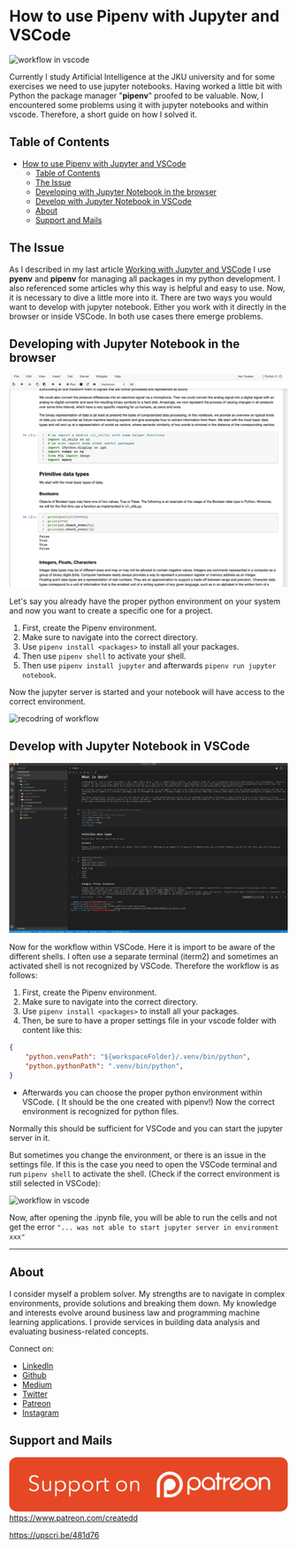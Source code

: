 # How to use Pipenv with Jupyter and VSCode

![workflow in vscode](http://g.recordit.co/rW0naXU6ZT.gif)

Currently I study Artificial Intelligence at the JKU university and for some exercises we need to use jupyter notebooks. Having worked a little bit with Python the package manager "**pipenv**" proofed to be valuable. Now, I encountered some problems using it with jupyter notebooks and within vscode. Therefore, a short guide on how I solved it.

## Table of Contents
- [How to use Pipenv with Jupyter and VSCode](#how-to-use-pipenv-with-jupyter-and-vscode)
  - [Table of Contents](#table-of-contents)
  - [The Issue](#the-issue)
  - [Developing with Jupyter Notebook in the browser](#developing-with-jupyter-notebook-in-the-browser)
  - [Develop with Jupyter Notebook in VSCode](#develop-with-jupyter-notebook-in-vscode)
  - [About](#about)
  - [Support and Mails](#support-and-mails)

## The Issue

As I described in my last article [Working with Jupyter and VSCode](https://towardsdatascience.com/working-with-vscode-and-jupyter-notebook-style-5ecaf47f9f84) I use **pyenv** and **pipenv** for managing all packages in my python development. I also referenced some articles why this way is helpful and easy to use.
Now, it is necessary to dive a little more into it. There are two ways you would want to develop with jupyter notebook. Either you work with it directly in the browser or inside VSCode. In both use cases there emerge problems.

## Developing with Jupyter Notebook in the browser

![jupyter in browser](../assets/VSCodePipenv/jupyterBrowser.png)

Let's say you already have the proper python environment on your system and now you want to create a specific one for a project.

1. First, create the Pipenv environment.
2. Make sure to navigate into the correct directory.
3. Use `pipenv install <packages>` to install all your packages.
4. Then use `pipenv shell` to activate your shell.
5. Then use `pipenv install jupyter` and afterwards `pipenv run jupyter notebook`.

Now the jupyter server is started and your notebook will have access to the correct environment.

![recodring of workflow](http://g.recordit.co/TKgvPApDuF.gif)

## Develop with Jupyter Notebook in VSCode

![jupyter in vscode](../assets/VSCodePipenv/jupyterVSCode.png)

Now for the workflow within VSCode.
Here it is import to be aware of the different shells. I often use a separate terminal (iterm2) and sometimes an activated shell is not recognized by VSCode. Therefore the workflow is as follows:


1. First, create the Pipenv environment.
2. Make sure to navigate into the correct directory.
3. Use `pipenv install <packages>` to install all your packages.
4. Then, be sure to have a proper settings file in your vscode folder with content like this:

```json
{
    "python.venvPath": "${workspaceFolder}/.venv/bin/python",
    "python.pythonPath": ".venv/bin/python",
}
```
- Afterwards you can choose the proper python environment within VSCode. ( It should be the one created with pipenv!)
Now the correct environment is recognized for python files.

Normally this should be sufficient for VSCode and you can start the jupyter server in it.

But sometimes you change the environment, or there is an issue in the settings file.
If this is the case you need to open the VSCode terminal and run `pipenv shell` to activate the shell. (Check if the correct environment is still selected in VSCode):

![workflow in vscode](http://g.recordit.co/rW0naXU6ZT.gif)


Now, after opening the .ipynb file, you will be able to run the cells and not get the error `"... was not able to start jupyter server in environment xxx"`

---

## About

I consider myself a problem solver. My strengths are to navigate in complex environments, provide solutions and breaking them down.
My knowledge and interests evolve around business law and programming machine learning applications.
I provide services in building data analysis and evaluating business-related concepts.

Connect on:
- [LinkedIn](https://www.linkedin.com/in/createdd)
- [Github](https://github.com/Createdd)
- [Medium](https://medium.com/@createdd)
- [Twitter](https://twitter.com/_createdd)
- [Patreon](https://www.patreon.com/createdd)
- [Instagram](https://www.instagram.com/create.dd/)

## Support and Mails

[![supportPatreon](../../patreonImg.png)](https://www.patreon.com/createdd)
https://www.patreon.com/createdd

https://upscri.be/481d76

<!-- Written by Daniel Deutsch -->